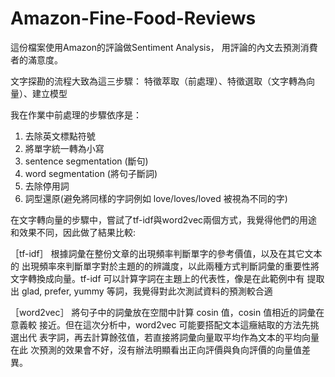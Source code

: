 # Amazon-Fine-Food-Reviews

這份檔案使用Amazon的評論做Sentiment Analysis，
用評論的內文去預測消費者的滿意度。

文字探勘的流程大致為這三步驟：
特徵萃取（前處理）、特徵選取（文字轉為向量）、建立模型

我在作業中前處理的步驟依序是：
1. 去除英文標點符號
2. 將單字統一轉為小寫
3. sentence segmentation (斷句)
4. word segmentation (將句子斷詞)
5. 去除停用詞
6. 詞型還原(避免將同樣的字詞例如 love/loves/loved 被視為不同的字)

在文字轉向量的步驟中，嘗試了tf-idf與word2vec兩個方式，我覺得他們的用途和效果不同，因此做了結果比較:

［tf-idf］
根據詞彙在整份文章的出現頻率判斷單字的參考價值，以及在其它文本的
出現頻率來判斷單字對於主題的的辨識度，以此兩種方式判斷詞彙的重要性將
文字轉換成向量。tf-idf 可以計算字詞在主題上的代表性，像是在此範例中有
提取出 glad, prefer, yummy 等詞，我覺得對此次測試資料的預測較合適 

［word2vec］
將句子中的詞彙放在空間中計算 cosin 值，cosin 值相近的詞彙在意義較
接近。但在這次分析中，word2vec 可能要搭配文本這癥結取的方法先挑選出代
表字詞，再去計算餘弦值，若直接將詞彙向量取平均作為文本的平均向量在此
次預測的效果會不好，沒有辦法明顯看出正向評價與負向評價的向量值差異。
